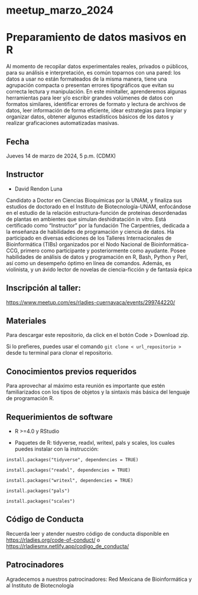 # meetup_marzo_2024
# Preparamiento de datos masivos en R

Al momento de recopilar datos experimentales reales, privados o públicos, para su análisis e interpretación, es común toparnos con una pared: los datos a usar no están formateados de la misma manera, tiene una agrupación compacta o presentan errores tipográficos que evitan su correcta lectura y manipulación. En este minitaller, aprenderemos algunas herramientas para leer y/o escribir grandes volúmenes de datos con formatos similares, identificar errores de formato y lectura de archivos de datos, leer información de forma eficiente, idear estrategias para limpiar y organizar datos, obtener algunos estadísticos básicos de los datos y realizar graficaciones automatizadas masivas.

## Fecha 
Jueves 14 de marzo de 2024, 5 p.m. (CDMX)

## Instructor
- David Rendon Luna

Candidato a Doctor en Ciencias Bioquímicas por la UNAM, y finaliza sus estudios de doctorado en el Instituto de Biotecnología-UNAM, enfocándose en el estudio de la relación estructura-función de proteínas desordenadas de plantas en ambientes que simulan deshidratación in vitro. Está certificado como “Instructor” por la fundación The Carpentries, dedicada a la enseñanza de habilidades de programación y ciencia de datos. Ha participado en diversas ediciones de los Talleres Internacionales de Bioinformática (TIBs) organizados por el Nodo Nacional de Bioinformática-CCG, primero como participante y posteriormente como ayudante. Posee habilidades de análisis de datos y programación en R, Bash, Python y Perl, así como un desempeño óptimo en línea de comandos. Además, es violinista, y un ávido lector de novelas de ciencia-ficción y de fantasía épica

## Inscripción al taller:
https://www.meetup.com/es/rladies-cuernavaca/events/299744220/

## Materiales

Para descargar este repositorio, da click en el botón Code > Download zip. 

Si lo prefieres, puedes usar el comando `git clone < url_repositorio > ` desde tu terminal para clonar el repositorio.

## Conocimientos previos requeridos

Para aprovechar al máximo esta reunión es importante que estén familiarizados con los tipos de objetos y la sintaxis más básica del lenguaje de programación R.

## Requerimientos de software

+ R >=4.0 y RStudio

+ Paquetes de R: tidyverse, readxl, writexl, pals y scales, los cuales puedes instalar con la instrucción:

`install.packages("tidyverse", dependencies = TRUE)`

`install.packages("readxl", dependencies = TRUE)`

`install.packages("writexl", dependencies = TRUE)`

`install.packages("pals")`

`install.packages("scales")`

## Código de Conducta
Recuerda leer y atender nuestro código de conducta disponible en https://rladies.org/code-of-conduct/ o https://rladiesmx.netlify.app/codigo_de_conducta/

## Patrocinadores
Agradecemos a nuestros patrocinadores: Red Mexicana de Bioinformática y al Instituto de Biotecnología



